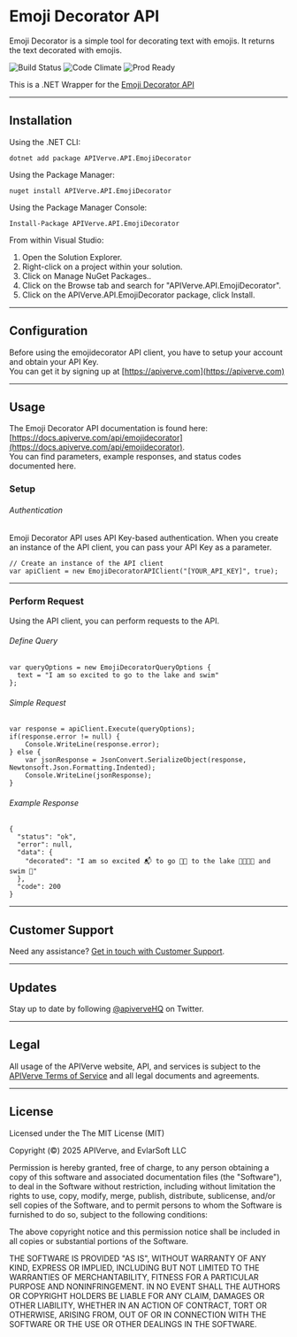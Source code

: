 Emoji Decorator API
============

Emoji Decorator is a simple tool for decorating text with emojis. It returns the text decorated with emojis.

![Build Status](https://img.shields.io/badge/build-passing-green)
![Code Climate](https://img.shields.io/badge/maintainability-B-purple)
![Prod Ready](https://img.shields.io/badge/production-ready-blue)

This is a .NET Wrapper for the [Emoji Decorator API](https://apiverve.com/marketplace/api/emojidecorator)

---

## Installation

Using the .NET CLI:
```
dotnet add package APIVerve.API.EmojiDecorator
```

Using the Package Manager:
```
nuget install APIVerve.API.EmojiDecorator
```

Using the Package Manager Console:
```
Install-Package APIVerve.API.EmojiDecorator
```

From within Visual Studio:

1. Open the Solution Explorer.
2. Right-click on a project within your solution.
3. Click on Manage NuGet Packages..
4. Click on the Browse tab and search for "APIVerve.API.EmojiDecorator".
5. Click on the APIVerve.API.EmojiDecorator package, click Install.


---

## Configuration

Before using the emojidecorator API client, you have to setup your account and obtain your API Key.  
You can get it by signing up at [https://apiverve.com](https://apiverve.com)

---

## Usage

The Emoji Decorator API documentation is found here: [https://docs.apiverve.com/api/emojidecorator](https://docs.apiverve.com/api/emojidecorator).  
You can find parameters, example responses, and status codes documented here.

### Setup

###### Authentication
Emoji Decorator API uses API Key-based authentication. When you create an instance of the API client, you can pass your API Key as a parameter.

```
// Create an instance of the API client
var apiClient = new EmojiDecoratorAPIClient("[YOUR_API_KEY]", true);
```

---


### Perform Request
Using the API client, you can perform requests to the API.

###### Define Query

```
var queryOptions = new EmojiDecoratorQueryOptions {
  text = "I am so excited to go to the lake and swim"
};
```

###### Simple Request

```
var response = apiClient.Execute(queryOptions);
if(response.error != null) {
	Console.WriteLine(response.error);
} else {
    var jsonResponse = JsonConvert.SerializeObject(response, Newtonsoft.Json.Formatting.Indented);
    Console.WriteLine(jsonResponse);
}
```

###### Example Response

```
{
  "status": "ok",
  "error": null,
  "data": {
    "decorated": "I am so excited 📬 to go 🤛🏾 to the lake 🙏🏼🇺🇸 and swim 👙"
  },
  "code": 200
}
```

---

## Customer Support

Need any assistance? [Get in touch with Customer Support](https://apiverve.com/contact).

---

## Updates
Stay up to date by following [@apiverveHQ](https://twitter.com/apiverveHQ) on Twitter.

---

## Legal

All usage of the APIVerve website, API, and services is subject to the [APIVerve Terms of Service](https://apiverve.com/terms) and all legal documents and agreements.

---

## License
Licensed under the The MIT License (MIT)

Copyright (&copy;) 2025 APIVerve, and EvlarSoft LLC

Permission is hereby granted, free of charge, to any person obtaining a copy of this software and associated documentation files (the "Software"), to deal in the Software without restriction, including without limitation the rights to use, copy, modify, merge, publish, distribute, sublicense, and/or sell copies of the Software, and to permit persons to whom the Software is furnished to do so, subject to the following conditions:

The above copyright notice and this permission notice shall be included in all copies or substantial portions of the Software.

THE SOFTWARE IS PROVIDED "AS IS", WITHOUT WARRANTY OF ANY KIND, EXPRESS OR IMPLIED, INCLUDING BUT NOT LIMITED TO THE WARRANTIES OF MERCHANTABILITY, FITNESS FOR A PARTICULAR PURPOSE AND NONINFRINGEMENT. IN NO EVENT SHALL THE AUTHORS OR COPYRIGHT HOLDERS BE LIABLE FOR ANY CLAIM, DAMAGES OR OTHER LIABILITY, WHETHER IN AN ACTION OF CONTRACT, TORT OR OTHERWISE, ARISING FROM, OUT OF OR IN CONNECTION WITH THE SOFTWARE OR THE USE OR OTHER DEALINGS IN THE SOFTWARE.